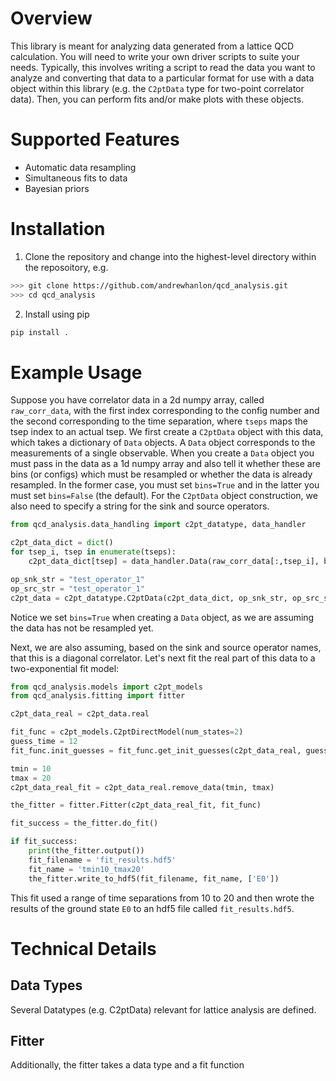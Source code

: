 # Overview

This library is meant for analyzing data generated from a lattice QCD calculation.
You will need to write your own driver scripts to suite your needs.
Typically, this involves writing a script to read the data you want to analyze and converting that data to a particular format for use with a data object within this library (e.g. the `C2ptData` type for two-point correlator data).
Then, you can perform fits and/or make plots with these objects.

# Supported Features

- Automatic data resampling
- Simultaneous fits to data
- Bayesian priors

# Installation
1. Clone the repository and change into the highest-level directory within the reposoitory, e.g.

```bash
>>> git clone https://github.com/andrewhanlon/qcd_analysis.git
>>> cd qcd_analysis
```

2. Install using pip

```bash
pip install .
```

# Example Usage

Suppose you have correlator data in a 2d numpy array, called `raw_corr_data`, with the first index corresponding to the config number and the second corresponding to the time separation, where `tseps` maps the tsep index to an actual tsep.
We first create a `C2ptData` object with this data, which takes a dictionary of `Data` objects.
A `Data` object corresponds to the measurements of a single observable.
When you create a `Data` object you must pass in the data as a 1d numpy array and also tell it whether these are bins (or configs) which must be resampled or whether the data is already resampled.
In the former case, you must set `bins=True` and in the latter you must set `bins=False` (the default).
For the `C2ptData` object construction, we also need to specify a string for the sink and source operators.

```python
from qcd_analysis.data_handling import c2pt_datatype, data_handler

c2pt_data_dict = dict()
for tsep_i, tsep in enumerate(tseps):
    c2pt_data_dict[tsep] = data_handler.Data(raw_corr_data[:,tsep_i], bins=True)

op_snk_str = "test_operator_1"
op_src_str = "test_operator_1"
c2pt_data = c2pt_datatype.C2ptData(c2pt_data_dict, op_snk_str, op_src_str)
```

Notice we set `bins=True` when creating a `Data` object, as we are assuming the data has not be resampled yet.

Next, we are also assuming, based on the sink and source operator names, that this is a diagonal correlator.
Let's next fit the real part of this data to a two-exponential fit model:

```python
from qcd_analysis.models import c2pt_models
from qcd_analysis.fitting import fitter

c2pt_data_real = c2pt_data.real

fit_func = c2pt_models.C2ptDirectModel(num_states=2)
guess_time = 12
fit_func.init_guesses = fit_func.get_init_guesses(c2pt_data_real, guess_time)

tmin = 10
tmax = 20
c2pt_data_real_fit = c2pt_data_real.remove_data(tmin, tmax)

the_fitter = fitter.Fitter(c2pt_data_real_fit, fit_func)

fit_success = the_fitter.do_fit()

if fit_success:
    print(the_fitter.output())
    fit_filename = 'fit_results.hdf5'
    fit_name = 'tmin10_tmax20'
    the_fitter.write_to_hdf5(fit_filename, fit_name, ['E0'])
```

This fit used a range of time separations from 10 to 20 and then wrote the results of the ground state `E0` to an hdf5 file called `fit_results.hdf5`.

# Technical Details

## Data Types
Several Datatypes (e.g. C2ptData) relevant for lattice analysis are defined.

## Fitter
Additionally, the fitter takes a data type and a fit function

